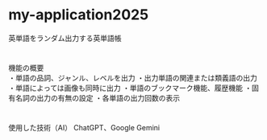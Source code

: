 # my-application2025
英単語をランダム出力する英単語帳


#
機能の概要				
・単語の品詞、ジャンル、レベルを出力
・出力単語の関連または類義語の出力
・単語によっては画像も同時に出力
・単語のブックマーク機能、履歴機能
・固有名詞の出力の有無の設定
・各単語の出力回数の表示

#
使用した技術（AI）
ChatGPT、Google Gemini

#


#

#
